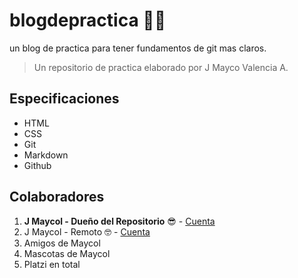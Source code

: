# blogdepractica 👨‍💻
un blog de practica para tener fundamentos de git mas claros.

> Un repositorio de practica elaborado por J Mayco Valencia A.

## Especificaciones
- HTML
- CSS
- Git
- Markdown
- Github
## Colaboradores 
1. **J Maycol -  Dueño del Repositorio** 😎 - [Cuenta](http://https://github.com/JMaycol-Valencia "Cuenta")
1.  J Maycol - Remoto 🤓 -  [Cuenta](http://https://github.com/Jmaycol997-remoto "Cuenta")
1. Amigos de Maycol
1. Mascotas de Maycol
1. Platzi en total